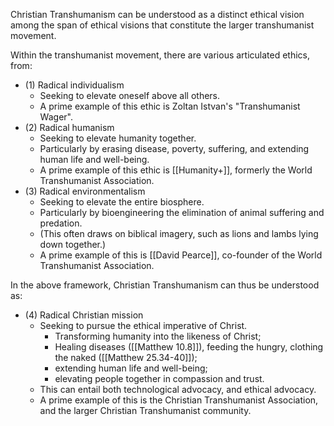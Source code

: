 Christian Transhumanism can be understood as a distinct ethical vision among the span of ethical visions that constitute the larger transhumanist movement. 

Within the transhumanist movement, there are various articulated ethics, from:

- (1) Radical individualism
    - Seeking to elevate oneself above all others.
    - A prime example of this ethic is Zoltan Istvan's "Transhumanist Wager".
- (2) Radical humanism
    - Seeking to elevate humanity together.
    - Particularly by erasing disease, poverty, suffering, and extending human life and well-being.
    - A prime example of this ethic is [[Humanity+]], formerly the World Transhumanist Association.
- (3) Radical environmentalism
    - Seeking to elevate the entire biosphere.
    - Particularly by bioengineering the elimination of animal suffering and predation.
    - (This often draws on biblical imagery, such as lions and lambs lying down together.)
    - A prime example of this is [[David Pearce]], co-founder of the World Transhumanist Association.

In the above framework, Christian Transhumanism can thus be understood as:

- (4) Radical Christian mission
    - Seeking to pursue the ethical imperative of Christ.
        - Transforming humanity into the likeness of Christ;
        - Healing diseases ([[Matthew 10.8]]), feeding the hungry, clothing the naked ([[Matthew 25.34-40]]);
        - extending human life and well-being;
        - elevating people together in compassion and trust.
    - This can entail both technological advocacy, and ethical advocacy.
    - A prime example of this is the Christian Transhumanist Association, and the larger Christian Transhumanist community.